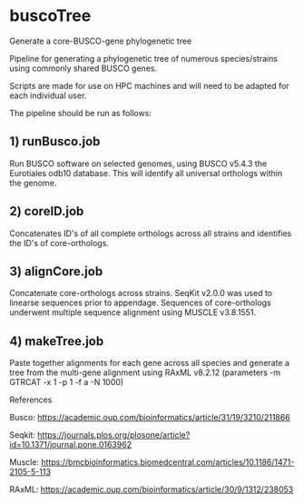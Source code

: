 # buscoTree
Generate a core-BUSCO-gene phylogenetic tree 

Pipeline for generating a phylogenetic tree of numerous species/strains using commonly shared BUSCO genes.

Scripts are made for use on HPC machines and will need to be adapted for each individual user.



The pipeline should be run as follows:

## 1) runBusco.job

Run BUSCO software on selected genomes, using BUSCO v5.4.3 the Eurotiales odb10 database. This will identify all universal orthologs within the genome.



## 2) coreID.job

Concatenates ID's of all complete orthologs across all strains and identifies the ID's of core-orthologs.



## 3) alignCore.job

Concatenate core-orthologs across strains. SeqKit v2.0.0 was used to linearse sequences prior to appendage. Sequences of core-orthologs underwent multiple sequence alignment using MUSCLE v3.8.1551.



## 4) makeTree.job

Paste together alignments for each gene across all species and generate a tree from the multi-gene alignment using RAxML v8.2.12 (parameters -m GTRCAT -x 1 -p 1 -f a -N 1000)



References

Busco: https://academic.oup.com/bioinformatics/article/31/19/3210/211866

Seqkit: https://journals.plos.org/plosone/article?id=10.1371/journal.pone.0163962

Muscle: https://bmcbioinformatics.biomedcentral.com/articles/10.1186/1471-2105-5-113

RAxML: https://academic.oup.com/bioinformatics/article/30/9/1312/238053
